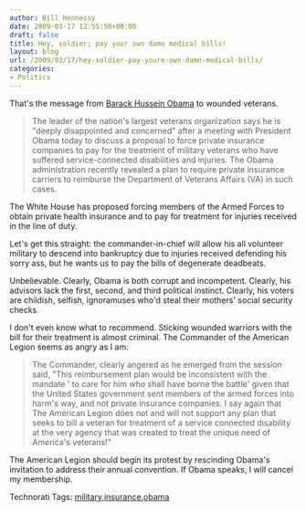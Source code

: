```yaml
---
author: Bill Hennessy
date: 2009-03-17 12:55:50+00:00
draft: false
title: Hey, soldier; pay your own damn medical bills!
layout: blog
url: /2009/03/17/hey-soldier-pay-youre-own-damn-medical-bills/
categories:
- Politics
---
```


That's the message from [Barack Hussein Obama](https://news.yahoo.com/s/usnw/20090316/pl_usnw/the_american_legion_strongly_opposed_to_president_s_plan_to_charge_wounded_heroes_for_treatment) to wounded veterans.




> The leader of the nation's largest veterans organization says he is "deeply disappointed and concerned" after a meeting with President Obama today to discuss a proposal to force private insurance companies to pay for the treatment of military veterans who have suffered service-connected disabilities and injuries. The Obama administration recently revealed a plan to require private insurance carriers to reimburse the Department of Veterans Affairs (VA) in such cases.
> 
> 





The White House has proposed forcing members of the Armed Forces to obtain private health insurance and to pay for treatment for injuries received in the line of duty.




Let's get this straight: the commander-in-chief will allow his all volunteer military to descend into bankruptcy due to injuries received defending his sorry ass, but he wants us to pay the bills of degenerate deadbeats.




Unbelievable. Clearly, Obama is both corrupt and incompetent. Clearly, his advisors lack the first, second, and third political instinct. Clearly, his voters are childish, selfish, ignoramuses who'd steal their mothers' social security checks.




I don't even know what to recommend. Sticking wounded warriors with the bill for their treatment is almost criminal. The Commander of the American Legion seems as angry as I am:




> The Commander, clearly angered as he emerged from the session said, "This reimbursement plan would be inconsistent with the mandate ' to care for him who shall have borne the battle' given that the United States government sent members of the armed forces into harm's way, and not private insurance companies. I say again that The American Legion does not and will not support any plan that seeks to bill a veteran for treatment of a service connected disability at the very agency that was created to treat the unique need of America's veterans!"
> 
> 





The American Legion should begin its protest by rescinding Obama's invitation to address their annual convention. If Obama speaks, I will cancel my membership. 




Technorati Tags: [military](https://technorati.com/tags/military),[insurance](https://technorati.com/tags/insurance),[obama](https://technorati.com/tags/obama)



